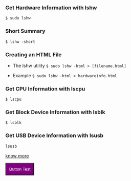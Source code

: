 ### Get Hardware Information with lshw
`$ sudo lshw`

### Short Summary
`$ lshw -short`

### Creating an HTML File
 - The lshw utility
`$ sudo lshw -html > [filename.html]`

 - Example
`$ sudo lshw -html > hardwareinfo.html`

### Get CPU Information with lscpu
`$ lscpu`

### Get Block Device Information with lsblk
`$ lsblk`

### Get USB Device Information with lsusb
`lsusb`

[know more](https://vitux.com/get-linux-system-and-hardware-details-on-the-command-line/)


<button style="border=none; color: white; padding: 10px; background: purple" >Button Test</button>
